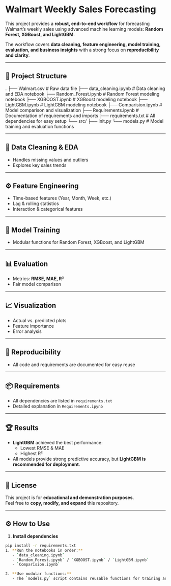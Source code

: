 # Walmart Weekly Sales Forecasting

This project provides a **robust, end-to-end workflow** for forecasting Walmart’s weekly sales using advanced machine learning models: **Random Forest, XGBoost, and LightGBM**.

The workflow covers **data cleaning, feature engineering, model training, evaluation, and business insights** with a strong focus on **reproducibility and clarity**.

---

## 📂 Project Structure

.
├── Walmart.csv # Raw data file
├── data_cleaning.ipynb # Data cleaning and EDA notebook
├── Random_Forest.ipynb # Random Forest modeling notebook
├── XGBOOST.ipynb # XGBoost modeling notebook
├── LightGBM.ipynb # LightGBM modeling notebook
├── Comparision.ipynb # Model comparison and visualization
├── Requirements.ipynb # Documentation of requirements and imports
├── requirements.txt # All dependencies for easy setup
└── src/
├── init.py
└── models.py # Model training and evaluation functions


---

## 🧹 Data Cleaning & EDA

- Handles missing values and outliers  
- Explores key sales trends  

---

## ⚙️ Feature Engineering

- Time-based features (Year, Month, Week, etc.)  
- Lag & rolling statistics  
- Interaction & categorical features  

---

## 🧠 Model Training

- Modular functions for Random Forest, XGBoost, and LightGBM  

---

## 📊 Evaluation

- Metrics: **RMSE, MAE, R²**  
- Fair model comparison  

---

## 📈 Visualization

- Actual vs. predicted plots  
- Feature importance  
- Error analysis  

---

## 🔄 Reproducibility

- All code and requirements are documented for easy reuse  

---
## 📦 Requirements

- All dependencies are listed in `requirements.txt`  
- Detailed explanation in `Requirements.ipynb`  

---

## 🏆 Results

- **LightGBM** achieved the best performance:  
  - Lowest RMSE & MAE  
  - Highest R²  
- All models provide strong predictive accuracy, but **LightGBM is recommended for deployment**.  

---

## 📜 License

This project is for **educational and demonstration purposes**.  
Feel free to **copy, modify, and expand** this repository.  

---

## ⚙️ How to Use

1. **Install dependencies**  
```bash
pip install -r requirements.txt
1. **Run the notebooks in order:**  
   - `data_cleaning.ipynb`  
   - `Random_Forest.ipynb` / `XGBOOST.ipynb` / `LightGBM.ipynb`  
   - `Comparision.ipynb`  

2. **Use modular functions:**  
   - The `models.py` script contains reusable functions for training and evaluating models in your own notebooks or scripts.  

 




